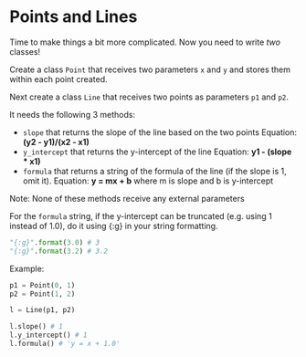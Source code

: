 # Points and Lines

Time to make things a bit more complicated. Now you need to write _two_ classes!

Create a class `Point` that receives two parameters `x` and `y` and stores them within each point created.

Next create a class `Line` that receives two points as parameters `p1` and `p2`.

It needs the following 3 methods:
* `slope` that returns the slope of the line based on the two points 
    Equation: **(y2 - y1)/(x2 - x1)**
* `y_intercept` that returns the y-intercept of the line
    Equation: **y1 - (slope * x1)**
* `formula` that returns a string of the formula of the line (if the slope is 1, omit it).
    Equation: **y = mx + b** where m is slope and b is y-intercept

Note: None of these methods receive any external parameters

For the `formula` string, if the y-intercept can be truncated (e.g. using 1 instead of 1.0), do it using {:g} in your string formatting. 

```python
"{:g}".format(3.0) # 3
"{:g}".format(3.2) # 3.2
```

Example:

```python
p1 = Point(0, 1)
p2 = Point(1, 2)

l = Line(p1, p2)

l.slope() # 1
l.y_intercept() # 1
l.formula() # 'y = x + 1.0'
```